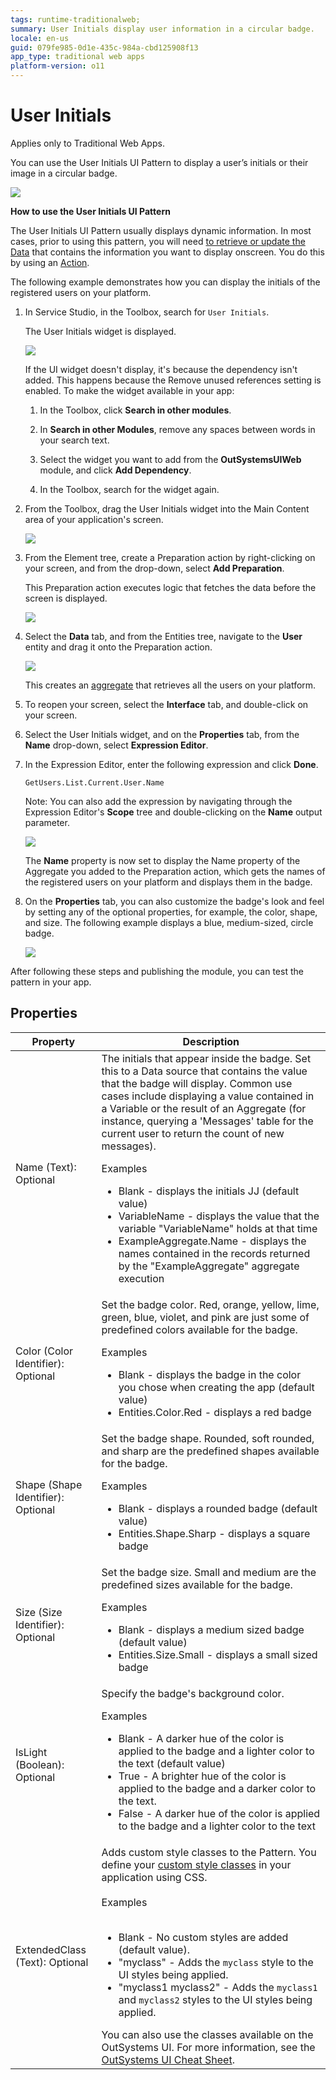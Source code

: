 ```yaml
---
tags: runtime-traditionalweb; 
summary: User Initials display user information in a circular badge.
locale: en-us
guid: 079fe985-0d1e-435c-984a-cbd125908f13
app_type: traditional web apps
platform-version: o11
---
```


# User Initials

<div class="info" markdown="1">

Applies only to Traditional Web Apps.

</div>

You can use the User Initials UI Pattern to display a user’s initials or their image in a circular badge. 

![](<images/userinitials-4-ss.png>)

**How to use the User Initials UI Pattern**

The User Initials UI Pattern usually displays dynamic information. In most cases, prior to using this pattern, you will need [to retrieve or update the Data](../../../../../develop/data/intro.md) that contains the information you want to display onscreen. You do this by using an [Action](../../../../../develop/logic/action-web.md).

The following example demonstrates how you can display the initials of the registered users on your platform.

1. In Service Studio, in the Toolbox, search for `User Initials`.

    The User Initials widget is displayed.

    ![](<images/userinitials-11-ss.png>)

    If the UI widget doesn't display, it's because the dependency isn't added. This happens because the Remove unused references setting is enabled. To make the widget available in your app:

    1. In the Toolbox, click **Search in other modules**.

    1. In **Search in other Modules**, remove any spaces between words in your search text.
    
    1. Select the widget you want to add from the **OutSystemsUIWeb** module, and click **Add Dependency**. 
    
    1. In the Toolbox, search for the widget again.

1. From the Toolbox, drag the User Initials widget into the Main Content area of your application's screen.

     ![](<images/userinitials-12-ss.png>)

1. From the Element tree, create a Preparation action by right-clicking on your screen, and from the drop-down, select **Add Preparation**.

    This Preparation action executes logic that fetches the data before the screen is displayed.

     ![](<images/userinitials-13-ss.png>)

1. Select the **Data** tab, and from the Entities tree, navigate to the **User** entity and drag it onto the Preparation action.

    ![](<images/userinitials-14-ss.png>)

    This creates an [aggregate](https://success.outsystems.com/Documentation/11/Reference/OutSystems_Language/Data/Handling_Data/Queries/Aggregate) that retrieves all the users on your platform.

1. To reopen your screen, select the **Interface** tab, and double-click on your screen.

1. Select the User Initials widget, and on the **Properties** tab, from the **Name** drop-down, select **Expression Editor**.

1. In the Expression Editor, enter the following expression and click **Done**.

    `GetUsers.List.Current.User.Name`

    Note: You can also add the expression by navigating through the Expression Editor's **Scope** tree and double-clicking on the **Name** output parameter.

    ![](<images/userinitials-15-ss.png>)

    The **Name** property is now set to display the Name property of the Aggregate you added to the Preparation action, which gets the names of the registered users on your platform and displays them in the badge.

1. On the **Properties** tab, you can also customize the badge's look and feel by setting any of the optional properties, for example, the color, shape, and size. The following example displays a blue, medium-sized, circle badge.  

    ![](<images/userinitials-10-ss.png>)  

After following these steps and publishing the module, you can test the pattern in your app.

## Properties

| Property                           | Description                                                                                                                                                                                                                                                                                                                                                                                                                                                                                                                                                                                                                                            |
|------------------------------------|--------------------------------------------------------------------------------------------------------------------------------------------------------------------------------------------------------------------------------------------------------------------------------------------------------------------------------------------------------------------------------------------------------------------------------------------------------------------------------------------------------------------------------------------------------------------------------------------------------------------------------------------------------|
| Name (Text): Optional              | The initials that appear inside the badge. Set this to a Data source that contains the value that the badge will display. Common use cases include displaying a value contained in a Variable or the result of an Aggregate (for instance, querying a 'Messages' table for the current user to return the count of new messages). <p>Examples <ul><li>Blank - displays the initials JJ (default value)</li><li>VariableName - displays the value that the variable "VariableName" holds at that time </li><li>ExampleAggregate.Name - displays the names contained in the records returned by the "ExampleAggregate" aggregate execution</li></ul></p> |
| Color (Color Identifier): Optional | Set the badge color. Red, orange, yellow, lime, green, blue, violet, and pink are just some of predefined colors available for the badge. <p>Examples <ul><li>Blank - displays the badge in the color you chose when creating the app (default value)</li><li>Entities.Color.Red - displays a red badge</li></ul></p>                                                                                                                                                                                                                                                                                                                                  |
| Shape (Shape Identifier): Optional | Set the badge shape. Rounded, soft rounded, and sharp are the predefined shapes available for the badge. <p>Examples <ul><li>Blank - displays a rounded badge (default value)</li><li>Entities.Shape.Sharp - displays a square badge</li></ul></p>                                                                                                                                                                                                                                                                                                                                                                                                     |
| Size (Size Identifier): Optional  | Set the badge size. Small and medium are the predefined sizes available for the badge. <p>Examples <ul><li>Blank - displays a medium sized badge (default value)</li><li>Entities.Size.Small - displays a small sized badge</li></ul></p> | |
| IsLight (Boolean): Optional | Specify the badge's background color. <p>Examples <ul><li>Blank - A darker hue of the color is applied to the badge and a lighter color to the text (default value)</li><li>True - A brighter hue of the color is applied to the badge and a darker color to the text.</li><li>False - A darker hue of the color is applied to the badge and a lighter color to the text</li></ul></p> |
|ExtendedClass (Text): Optional | Adds custom style classes to the Pattern. You define your [custom style classes](../../../look-feel/css.md) in your application using CSS.<br/><br/>Examples<br/><br/> <ul><li>Blank - No custom styles are added (default value).</li><li>"myclass" - Adds the ``myclass`` style to the UI styles being applied.</li><li>"myclass1 myclass2" - Adds the ``myclass1`` and ``myclass2`` styles to the UI styles being applied.</li></ul>You can also use the classes available on the OutSystems UI. For more information, see the [OutSystems UI Cheat Sheet](https://outsystemsui.outsystems.com/OutSystemsUIWebsite/CheatSheet).|
